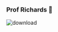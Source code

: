 ### Prof Richards 👋

![download](https://github.com/profRichards/profRichards/assets/136381155/6b57f0c4-f5a0-4769-9ca2-850b54da3d13)

<!--
**profRichards/profRichards** is a ✨ _speci![download](https://github.com/profRichards/profRichards/assets/136381155/68aa2fec-bfa8-47c3-a553-504234c5906d)
al_ ✨ repository because its `README.md` (this file) appears on your GitHub profile.

Here are some ideas to get you started:

- 🔭 I’m currently working on ...
- 🌱 I’m currently learning ...
- 👯 I’m looking to collaborate on ...
- 🤔 I’m looking for help with ...
- 💬 Ask me about ...
- 📫 How to reach me: ...
- 😄 Pronouns: ...
- ⚡ Fun fact: ...
-->
